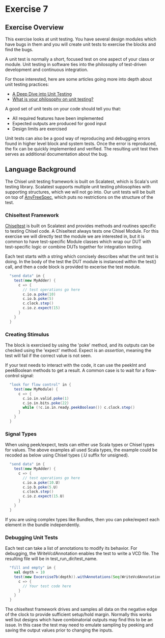 Exercise 7
==========

## Exercise Overview

This exercise looks at unit testing.  You have several design modules which have
bugs in them and you will create unit tests to exercise the blocks and find the
bugs.

A unit test is normally a short, focused test on one aspect of your class or
module.  Unit testing in software ties into the philosophy of test-driven
development and continuous integration.

For those interested, here are some articles going more into depth about
unit testing practices:

 - [A Deep Dive into Unit Testing](https://semaphoreci.com/blog/unit-testing#:~:text=The%20philosophy%20of%20unit%20testing,the%20result%20of%20their%20execution.)
 - [What is your philosophy on unit testing?](https://codegorilla.com/2020/08/13/what-is-your-philosophy-on-unit-testing/)

A good set of unit tests on your code should tell you that:

 - All required features have been implemented
 - Expected outputs are produced for good input
 - Design limits are exercised

Unit tests can also be a good way of reproducing and debugging errors found in higher
level block and system tests.  Once the error is reproduced, the fix can be quickly
implemented and verified.  The resulting unit test then serves as additional 
documentation about the bug.

## Language Background

The Chisel unit testing framework is built on Scalatest, which is Scala's unit testing
library.  Scalatest supports multiple unit testing philosophies with supporting
structures, which we will not go into.  Our unit tests will be built on top of
[AnyFreeSpec](https://www.scalatest.org/scaladoc/3.2.5/org/scalatest/freespec/AnyFreeSpec.html),
which puts no restrictions on the structure of the test.

### Chiseltest Framework

[Chiseltest](https://github.com/ucb-bar/chiseltest) is built on Scalatest and provides
methods and routines specific to testing Chisel code.  A Chiseltest always tests one
Chisel Module.  For this exercise we will directly test the module we are interested in, 
but it is common to have test-specific Module classes which wrap our DUT with 
test-specific logic or combine DUTs together for integration testing.

Each test starts with a string which concisely describes what the unit test is doing.
In the body of the test the DUT module is instanced within the test() call, and
then a code block is provided to excerise the test module.

```scala
  "send data" in {
    test(new MyAdder) {
      c => {
        // test operations go here
        c.io.a.poke(10)
        c.io.b.poke(5)
        c.clock.step()
        c.io.z.expect(15)
      }
    }
  }
```

### Creating Stimulus

The block is exercised by using the 'poke' method, and its outputs can be checked
using the 'expect' method.  Expect is an *assertion*, meaning the test will fail if
the correct value is not seen.

If your test needs to interact with the code, it can use the peekInt and peekBoolean
methods to get a result.  A common case is to wait for a flow-control signal:

```scala
  "look for flow control" in {
    test(new MyModule) {
      c => {
        c.io.in.valid.poke(1)
        c.io.in.bits.poke(22)
        while (!c.io.in.ready.peekBoolean()) c.clock.step()
      }
    }
  }
```

### Signal Types

When using peek/expect, tests can either use Scala types or Chisel types for values.
The above examples all used Scala types, the example could be recoded as below using Chisel 
types (.U suffix for unsigned).

```scala
  "send data" in {
    test(new MyAdder) {
      c => {
        // test operations go here
        c.io.a.poke(10.U)
        c.io.b.poke(5.U)
        c.clock.step()
        c.io.z.expect(15.U)
      }
    }
  }
```

If you are using complex types like Bundles, then you can poke/expect each element in the
bundle independently.

### Debugging Unit Tests

Each test can take a list of annotations to modify its behavior.  For debugging, the WriteVcdAnnotation enables
the test to write a VCD file.  The resulting file will be in test_run_dir/test_name.

```scala
  "fill and empty" in {
    val depth = 10
    test(new Excercise7b(depth)).withAnnotations(Seq(WriteVcdAnnotation)) {
      c => {
        // Your test code here
      }
    }
  }
```

The chiseltest framework drives and samples all data on the negative edge of the clock to provide sufficient setup/hold
margin.  Normally this works well but designs which have combinatorial outputs may find this to be an issue.  In this
case the test may need to emulate sampling by peeking and saving the output values prior to changing the inputs.